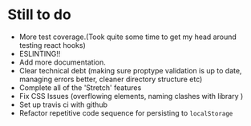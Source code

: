 # Still to do
 - More test coverage.(Took quite some time to get my head around testing react hooks)
 - ESLINTING!! 
 - Add more documentation.
 - Clear technical debt (making sure proptype validation is up to date, managing errors better, cleaner directory structure etc)
 - Complete all of the 'Stretch' features
 - Fix CSS Issues (overflowing elements, naming clashes with library )
 - Set up travis ci with github 
 - Refactor repetitive code sequence for persisting to `localStorage`

 
